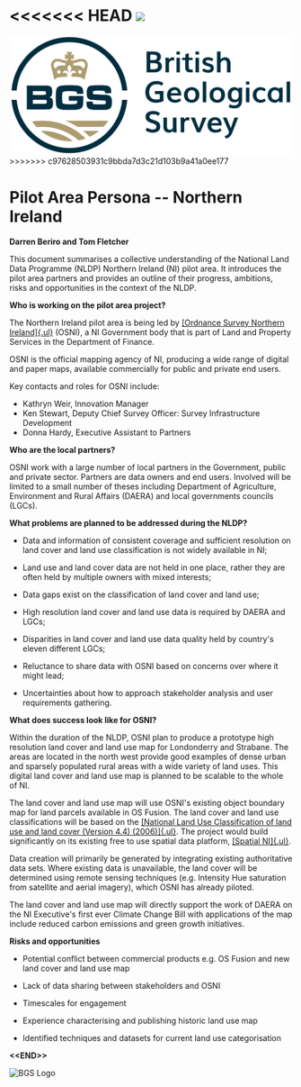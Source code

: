 <<<<<<< HEAD
<img src="main-content/personas/../media/BGS-Logo-Pos-RGB.svg" class="bgs-logo">
=======
<img src="../media/BGS-Logo-Pos-RGB.svg" class="bgs-logo">
>>>>>>> c97628503931c9bbda7d3c21d103b9a41a0ee177

# Pilot Area Persona -- Northern Ireland

**Darren Beriro and Tom Fletcher**

This document summarises a collective understanding of the National Land
Data Programme (NLDP) Northern Ireland (NI) pilot area. It introduces
the pilot area partners and provides an outline of their progress,
ambitions, risks and opportunities in the context of the NLDP.

**Who is working on the pilot area project?**

The Northern Ireland pilot area is being led by [[Ordnance Survey
Northern
Ireland]{.ul}](https://www.nidirect.gov.uk/campaigns/ordnance-survey-of-northern-ireland)
(OSNI), a NI Government body that is part of Land and Property Services
in the Department of Finance.

OSNI is the official mapping agency of NI, producing a wide range of
digital and paper maps, available commercially for public and private
end users.

Key contacts and roles for OSNI include:

-   Kathryn Weir, Innovation Manager
-   Ken Stewart, Deputy Chief Survey Officer: Survey Infrastructure
    Development
-   Donna Hardy, Executive Assistant to Partners

**Who are the local partners?**

OSNI work with a large number of local partners in the Government,
public and private sector. Partners are data owners and end users.
Involved will be limited to a small number of theses including
Department of Agriculture, Environment and Rural Affairs (DAERA) and
local governments councils (LGCs).

**What problems are planned to be addressed during the NLDP?**

-   Data and information of consistent coverage and sufficient
    resolution on land cover and land use classification is not widely
    available in NI;

-   Land use and land cover data are not held in one place, rather they
    are often held by multiple owners with mixed interests;

-   Data gaps exist on the classification of land cover and land use;

-   High resolution land cover and land use data is required by DAERA
    and LGCs;

-   Disparities in land cover and land use data quality held by
    country's eleven different LGCs;

-   Reluctance to share data with OSNI based on concerns over where it
    might lead;

-   Uncertainties about how to approach stakeholder analysis and user
    requirements gathering.

**What does success look like for OSNI?**

Within the duration of the NLDP, OSNI plan to produce a prototype high
resolution land cover and land use map for Londonderry and Strabane. The
areas are located in the north west provide good examples of dense urban
and sparsely populated rural areas with a wide variety of land uses.
This digital land cover and land use map is planned to be scalable to
the whole of NI.

The land cover and land use map will use OSNI's existing object boundary
map for land parcels available in OS Fusion. The land cover and land use
classifications will be based on the [[National Land Use Classification
of land use and land cover (Version 4.4)
(2006)]{.ul}](https://www.gov.uk/government/statistics/national-land-use-database-land-use-and-land-cover-classification).
The project would build significantly on its existing free to use
spatial data platform, [[Spatial
NI]{.ul}](https://www.spatialni.gov.uk/).

Data creation will primarily be generated by integrating existing
authoritative data sets. Where existing data is unavailable, the land
cover will be determined using remote sensing techniques (e.g. Intensity
Hue saturation from satellite and aerial imagery), which OSNI has
already piloted.

The land cover and land use map will directly support the work of DAERA
on the NI Executive's first ever Climate Change Bill with applications
of the map include reduced carbon emissions and green growth
initiatives.

**Risks and opportunities**

-   Potential conflict between commercial products e.g. OS Fusion and
    new land cover and land use map

-   Lack of data sharing between stakeholders and OSNI

-   Timescales for engagement

-   Experience characterising and publishing historic land use map

-   Identified techniques and datasets for current land use
    categorisation

**\<\<END>\>**

<div class="image-container">

<a id="wm"></a>

![BGS Logo](./media/BGS-Logo-Pos-RGB.svg)

</div>


